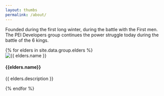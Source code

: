 ```yaml
---
layout: thumbs
permalink: /about/
---
```


Founded during the first long winter, during the battle with the First men. The PEI Developers group continues the power
struggle today during the battle of the 6 kings.


<div class="aboutus">
{% for elders in site.data.group.elders %}
    <div class="thumbnail">
      <img src="{{ elders.img }}" alt="{{ elders.name }}">
      <div class="caption">
        <h4>{{elders.name}}</h4>
        <p>{{ elders.description }}</p>
      </div>
    </div>
{% endfor %}
</div>
